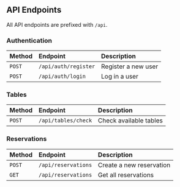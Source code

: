 
## API Endpoints

All API endpoints are prefixed with `/api`.

### Authentication

| Method | Endpoint             | Description           |
| :----- | :------------------- | :-------------------- |
| `POST` | `/api/auth/register` | Register a new user   |
| `POST` | `/api/auth/login`    | Log in a user         |

### Tables

| Method | Endpoint            | Description           |
| :----- | :------------------ | :-------------------- |
| `POST` | `/api/tables/check` | Check available tables |

### Reservations

| Method | Endpoint            | Description           |
| :----- | :------------------ | :-------------------- |
| `POST` | `/api/reservations` | Create a new reservation |
| `GET`  | `/api/reservations` | Get all reservations  |